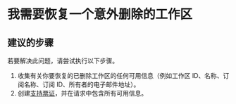 <properties 
    pageTitle="I need to revive a workspace I accidentally deleted"
    description="我需要恢复一个意外删除的工作区"
    service="microsoft.machinelearning"
    resource="workspaces"
    authors="jajan"
    displayOrder="3"
    selfHelpType="resource"
    supportTopicIds=""
    resourceTags=""
    productPesIds=""
    cloudEnvironments="public"
 />


# 我需要恢复一个意外删除的工作区

## **建议的步骤**
若要解决此问题，请尝试执行以下步骤。
 
 1. 收集有关你要恢复的已删除工作区的任何可用信息（例如工作区 ID、名称、订阅名称、订阅 ID、所有者的电子邮件地址）。
 2. 创建[支持票证](data-blade:Microsoft_Azure_Support.NewSupportRequestBlade)，并在请求中包含所有可用信息。




<!--HONumber=Jul16_HO4-->


